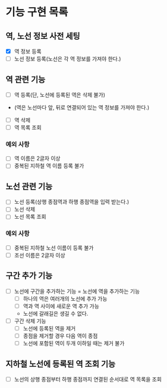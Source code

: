 # 기능 구현 목록

## 역, 노선 정보 사전 세팅
- [x] 역 정보 등록
- [ ] 노선 정보 등록(노선은 각 역 정보를 가져야 한다.)

## 역 관련 기능
- [ ] 역 등록(단, 노선에 등록된 역은 삭제 불가)
- (역은 노선마다 앞, 뒤로 연결되어 있는 역 정보를 가져야 한다.)
- [ ] 역 삭제
- [ ] 역 목록 조회
### 예외 사항
- [ ] 역 이름은 2글자 이상
- [ ] 중복된 지하철 역 이름 등록 불가

## 노선 관련 기능
- [ ] 노선 등록(상행 종점역과 하행 종점역을 입력 받는다.)
- [ ] 노선 삭제
- [ ] 노선 목록 조회
### 예외 사항
- [ ] 중복된 지하철 노선 이름이 등록 불가
- [ ] 조선 이름은 2글자 이상

## 구간 추가 기능
- [ ] 노선에 구간을 추가하는 기능 = 노선에 역을 추가하는 기능
  - [ ] 하나의 역은 여러개의 노선에 추가 가능
  - [ ] 역과 역 사이에 새로운 역 추가 가능
  - 노선에 갈래길은 생길 수 없다.
- [ ] 구간 삭제 기능
  - [ ] 노선에 등록된 역을 제거
  - [ ] 종점을 제거할 경우 다음 역이 종점
  - [ ] 노선에 포함된 역이 두개 이하일 때는 제거 불가

## 지하철 노선에 등록된 역 조회 기능
- [ ] 노선의 상행 종점부터 하행 종점까지 연결된 순서대로 역 목록을 조회

